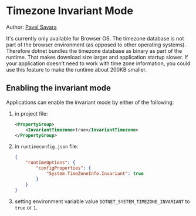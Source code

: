# Timezone Invariant Mode

Author: [Pavel Savara](https://github.com/pavelsavara)

It's currently only available for Browser OS.
The timezone database is not part of the browser environment (as opposed to other operating systems).
Therefore dotnet bundles the timezone database as binary as part of the runtime.
That makes download size larger and application startup slower.
If your application doesn't need to work with time zone information, you could use this feature to make the runtime about 200KB smaller.

## Enabling the invariant mode

Applications can enable the invariant mode by either of the following:

1. in project file:

    ```xml
    <PropertyGroup>
        <InvariantTimezone>true</InvariantTimezone>
    </PropertyGroup>
    ```

2. in `runtimeconfig.json` file:

    ```json
    {
        "runtimeOptions": {
            "configProperties": {
                "System.TimeZoneInfo.Invariant": true
            }
        }
    }
    ```

3. setting environment variable value `DOTNET_SYSTEM_TIMEZONE_INVARIANT` to `true` or `1`.
